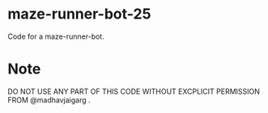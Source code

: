 # maze-runner-bot-25
Code for a maze-runner-bot.


# Note
DO NOT USE ANY PART OF THIS CODE WITHOUT EXCPLICIT PERMISSION FROM @madhavjaigarg . 
